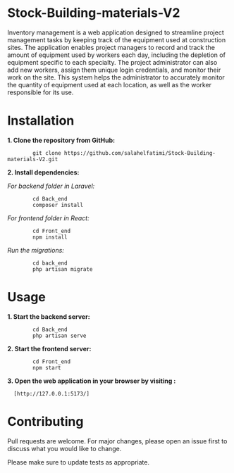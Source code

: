 # Stock-Building-materials-V2

Inventory management is a web application designed to streamline project management tasks by keeping track of the equipment used at construction sites. The application enables project managers to record and track the amount of equipment used by workers each day, including the depletion of equipment specific to each specialty. The project administrator can also add new workers, assign them unique login credentials, and monitor their work on the site. This system helps the administrator to accurately monitor the quantity of equipment used at each location, as well as the worker responsible for its use.

# Installation

**1. Clone the repository from GitHub:**

            git clone https://github.com/salahelfatimi/Stock-Building-materials-V2.git

**2. Install dependencies:**

*For backend folder in Laravel:*

            cd Back_end
            composer install

*For frontend folder in React:*

            cd Front_end
            npm install
 
*Run the migrations:*
 
            cd back_end
            php artisan migrate
 

# Usage

**1. Start the backend server:**

            cd Back_end
            php artisan serve

**2. Start the frontend server:**

            cd Front_end
            npm start

**3. Open the web application in your browser by visiting :**

      [http://127.0.0.1:5173/]

# Contributing

   Pull requests are welcome. For major changes, please open an issue first to discuss what you would like to change.

   Please make sure to update tests as appropriate.

